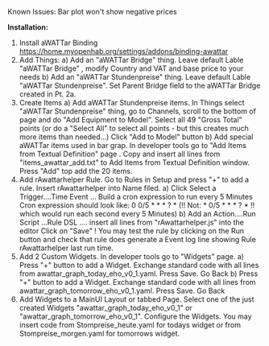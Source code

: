 Known Issues:
Bar plot won't show negative prices

**Installation:**

1) Install aWATTar Binding https://home.myopenhab.org/settings/addons/binding-awattar
2) Add Things: 
   a) Add an "aWATTar Bridge" thing. Leave default Lable "aWATTar Bridge" , modify Country and VAT and base price to your needs
   b) Add an "aWATTar Stundenpreise" thing. Leave default Lable "aWATTar Stundenpreise".  Set Parent Bridge field to the aWATTar Bridge created in Pt. 2a.
3) Create Items
   a) Add aWATTar Stundenpreise items. In Things select "aWATTar Stundenpreise" thing, go to Channels, scroll to the bottom of page 
      and do "Add Equipment to Model". Select all 49 "Gross Total" points (or do a "Select All" to select all points - but this creates much more items than needed...)
	  Click "Add to Model" button
   b) Add special aWATTar items used in bar grap. In developer tools go to "Add Items from Textual Definition" page . 
      Copy and insert all lines from "items_awattar_add.txt" to Add Items from Textual Definition window.
	  Press "Add" top add the 20 items.
4) Add rAwattarhelper Rule. Go to Rules in Setup and press "+" to add a rule.
   Insert rAwattarhelper into Name filed.
   a) Click Select a Trigger....Time Event ... Build a cron expression to run every 5 Minutes
      Cron expression should look like: 0 0/5 * * * ? *   (!! Not: * 0/5 * * * ? *   !! which would run each second every 5 Minutes)
   b) Add an Action....Run Script ...Rule DSL .... insert all lines from "rAwattarhelper.js" into the editor
      Click on "Save" !
   You may test the rule by clicking on the Run button and check that rule does generate a Event log line showing Rule rAwattarhelper last run time.
5) Add 2 Custom Widgets. In developer tools go to "Widgets" page.
   a) Press "+" button to add a Widget. Exchange standard code with all lines from awattar_graph_today_eho_v0_1.yaml. Press Save. Go Back
   b) Press "+" button to add a Widget. Exchange standard code with all lines from awattar_graph_tomorrow_eho_v0_1.yaml. Press Save. Go Back
6) Add Widgets to a MainUI Layout or tabbed Page.
   Select one of the just created Widgets "awattar_graph_today_eho_v0_1" or "awattar_graph_tomorrow_eho_v0_1".
   Configure the Widgets. You may insert code from Stompreise_heute.yaml for todays widget or from Stompreise_morgen.yaml for tomorrows widget.
   
   
